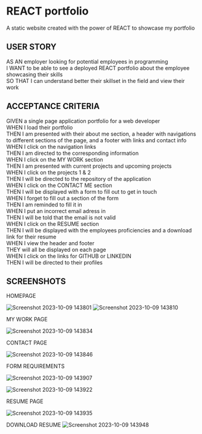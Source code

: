 # REACT portfolio
A static website created with the power of REACT to showcase my portfolio  

## USER STORY  
AS AN employer looking for potential employees in programming  
I WANT to be able to see a deployed REACT portfolio about the employee showcasing their skills  
SO THAT I can understand better their skillset in the field and view their work  

## ACCEPTANCE CRITERIA  
GIVEN a single page application portfolio for a web developer  
WHEN I load their portfolio  
THEN I am presented with their about me section, a header with navigations to different sections of the page, and a footer with links and contact info  
WHEN I click on the navigation links  
THEN I am directed to the corresponding information  
WHEN I click on the MY WORK section  
THEN I am presented with current projects and upcoming projects  
WHEN I click on the projects 1 & 2  
THEN I will be directed to the repository of the application  
WHEN I click on the CONTACT ME section  
THEN I will be displayed with a form to fill out to get in touch  
WHEN I forget to fill out a section of the form  
THEN I am reminded to fill it in  
WHEN I put an incorrect email adress in  
THEN I will be told that the email is not valid  
WHEN I click on the RESUME section  
THEN I will be displayed with the employees proficiencies and a download link for their resume  
WHEN I view the header and footer  
THEY will all be displayed on each page  
WHEN I click on the links for GITHUB or LINKEDIN  
THEN I will be directed to their profiles  

## SCREENSHOTS
HOMEPAGE

![Screenshot 2023-10-09 143801](https://github.com/njheymann/react-portfolio/assets/125000756/fbcef48b-1651-4487-9766-26aefac79be3)
![Screenshot 2023-10-09 143810](https://github.com/njheymann/react-portfolio/assets/125000756/89efdad2-df16-451e-b4af-e09932dd19e8)

MY WORK PAGE

![Screenshot 2023-10-09 143834](https://github.com/njheymann/react-portfolio/assets/125000756/ea210078-d20e-408f-9c27-b96e2c51443b)

CONTACT PAGE

![Screenshot 2023-10-09 143846](https://github.com/njheymann/react-portfolio/assets/125000756/684c2fbd-ebcf-4b40-8544-5152cb8dfa6f)

FORM REQUIREMENTS

![Screenshot 2023-10-09 143907](https://github.com/njheymann/react-portfolio/assets/125000756/6b53b3d5-b794-44d9-80ea-38491d099f96)

![Screenshot 2023-10-09 143922](https://github.com/njheymann/react-portfolio/assets/125000756/3063f01d-0856-4442-8aef-daa4a780459d)

RESUME PAGE

![Screenshot 2023-10-09 143935](https://github.com/njheymann/react-portfolio/assets/125000756/04a00cd3-5394-4250-8de4-333d1208494a)

DOWNLOAD RESUME
![Screenshot 2023-10-09 143948](https://github.com/njheymann/react-portfolio/assets/125000756/496c4ab7-2946-42e2-9750-90839c69f4c9)

